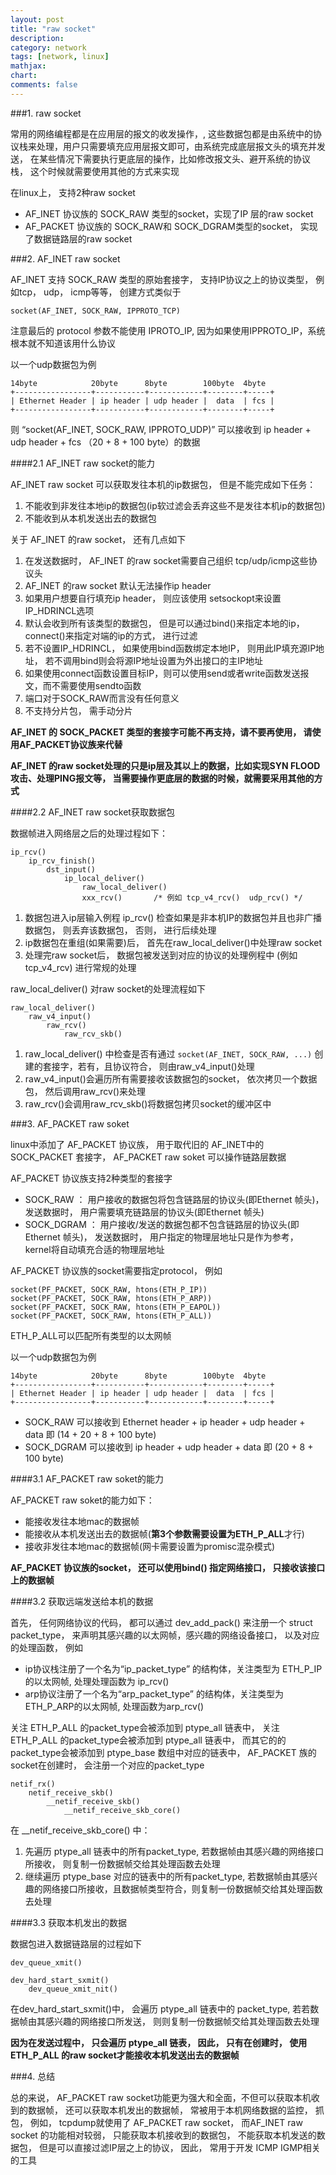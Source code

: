 ```yaml
---
layout: post
title: "raw socket"
description:
category: network
tags: [network, linux]
mathjax: 
chart:
comments: false
---
```


###1. raw socket

常用的网络编程都是在应用层的报文的收发操作，, 这些数据包都是由系统中的协议栈来处理，用户只需要填充应用层报文即可，由系统完成底层报文头的填充并发送， 在某些情况下需要执行更底层的操作，比如修改报文头、避开系统的协议栈， 这个时候就需要使用其他的方式来实现

在linux上， 支持2种raw socket

+ AF_INET 协议族的 SOCK_RAW 类型的socket，实现了IP 层的raw socket
+ AF_PACKET 协议族的 SOCK_RAW和 SOCK_DGRAM类型的socket， 实现了数据链路层的raw socket


###2. AF_INET raw socket

AF_INET 支持 SOCK_RAW  类型的原始套接字， 支持IP协议之上的协议类型， 例如tcp， udp， icmp等等， 创建方式类似于

	socket(AF_INET, SOCK_RAW, IPPROTO_TCP)

注意最后的 protocol 参数不能使用 IPROTO_IP, 因为如果使用IPPROTO_IP，系统根本就不知道该用什么协议

以一个udp数据包为例

	14byte            20byte      8byte        100byte  4byte
	+-----------------+-----------+------------+--------+-----+
	| Ethernet Header | ip header | udp header |  data  | fcs |
	+-----------------+-----------+------------+--------+-----+

则 “socket(AF_INET, SOCK_RAW, IPPROTO_UDP)” 可以接收到 ip header + udp header + fcs （20 + 8 + 100 byte）的数据

####2.1 AF_INET raw socket的能力

AF_INET raw socket 可以获取发往本机的ip数据包， 但是不能完成如下任务：

1. 不能收到非发往本地ip的数据包(ip软过滤会丢弃这些不是发往本机ip的数据包)
2. 不能收到从本机发送出去的数据包

关于 AF_INET 的raw socket， 还有几点如下

1. 在发送数据时， AF_INET 的raw socket需要自己组织 tcp/udp/icmp这些协议头
2. AF_INET 的raw socket 默认无法操作ip header
3. 如果用户想要自行填充ip header， 则应该使用 setsockopt来设置IP_HDRINCL选项
4. 默认会收到所有该类型的数据包， 但是可以通过bind()来指定本地的ip， connect()来指定对端的ip的方式， 进行过滤
5. 若不设置IP_HDRINCL， 如果使用bind函数绑定本地IP， 则用此IP填充源IP地址， 若不调用bind则会将源IP地址设置为外出接口的主IP地址
6. 如果使用connect函数设置目标IP，则可以使用send或者write函数发送报文，而不需要使用sendto函数
7. 端口对于SOCK_RAW而言没有任何意义
8. 不支持分片包， 需手动分片

**AF_INET 的 SOCK_PACKET 类型的套接字可能不再支持，请不要再使用， 请使用AF_PACKET协议族来代替**

**AF_INET 的raw socket处理的只是ip层及其以上的数据，比如实现SYN FLOOD攻击、处理PING报文等， 当需要操作更底层的数据的时候，就需要采用其他的方式**

####2.2 AF_INET raw socket获取数据包

数据帧进入网络层之后的处理过程如下：

	ip_rcv()
		ip_rcv_finish()
			dst_input()
				ip_local_deliver()
					raw_local_deliver()
					xxx_rcv()		/* 例如 tcp_v4_rcv()  udp_rcv() */

1. 数据包进入ip层输入例程 ip_rcv() 检查如果是非本机IP的数据包并且也非广播数据包， 则丢弃该数据包， 否则， 进行后续处理
2. ip数据包在重组(如果需要)后， 首先在raw_local_deliver()中处理raw socket
3. 处理完raw socket后， 数据包被发送到对应的协议的处理例程中 (例如 tcp_v4_rcv) 进行常规的处理

raw_local_deliver() 对raw socket的处理流程如下

	raw_local_deliver()
		raw_v4_input()
			raw_rcv()
				raw_rcv_skb()

1. raw_local_deliver() 中检查是否有通过 `socket(AF_INET, SOCK_RAW, ...)` 创建的套接字，若有，且协议符合， 则由raw_v4_input()处理
2. raw_v4_input()会遍历所有需要接收该数据包的socket， 依次拷贝一个数据包， 然后调用raw_rcv()来处理
3. raw_rcv()会调用raw_rcv_skb()将数据包拷贝socket的缓冲区中


###3. AF_PACKET raw soket

linux中添加了 AF_PACKET 协议族， 用于取代旧的 AF_INET中的SOCK_PACKET 套接字， AF_PACKET raw soket 可以操作链路层数据

AF_PACKET 协议族支持2种类型的套接字

+ SOCK_RAW ： 用户接收的数据包将包含链路层的协议头(即Ethernet 帧头)， 发送数据时， 用户需要填充链路层的协议头(即Ethernet 帧头)
+ SOCK_DGRAM ： 用户接收/发送的数据包都不包含链路层的协议头(即Ethernet 帧头)， 发送数据时， 用户指定的物理层地址只是作为参考， kernel将自动填充合适的物理层地址

AF_PACKET 协议族的socket需要指定protocol， 例如

	socket(PF_PACKET, SOCK_RAW, htons(ETH_P_IP))
	socket(PF_PACKET, SOCK_RAW, htons(ETH_P_ARP))
	socket(PF_PACKET, SOCK_RAW, htons(ETH_P_EAPOL))
	socket(PF_PACKET, SOCK_RAW, htons(ETH_P_ALL))

ETH_P_ALL可以匹配所有类型的以太网帧

以一个udp数据包为例

	14byte            20byte      8byte        100byte  4byte
	+-----------------+-----------+------------+--------+-----+
	| Ethernet Header | ip header | udp header |  data  | fcs |
	+-----------------+-----------+------------+--------+-----+

+ SOCK_RAW 可以接收到 Ethernet header + ip header + udp header + data  即 (14 + 20 + 8 + 100 byte)
+ SOCK_DGRAM 可以接收到 ip header + udp header + data  即 (20 + 8 + 100 byte)

####3.1 AF_PACKET raw soket的能力

AF_PACKET raw soket的能力如下：

+ 能接收发往本地mac的数据帧
+ 能接收从本机发送出去的数据帧(**第3个参数需要设置为ETH_P_ALL**才行)
+ 接收非发往本地mac的数据帧(网卡需要设置为promisc混杂模式)

**AF_PACKET 协议族的socket， 还可以使用bind() 指定网络接口， 只接收该接口上的数据帧**

####3.2 获取远端发送给本机的数据

首先， 任何网络协议的代码， 都可以通过 dev_add_pack() 来注册一个 struct packet_type， 来声明其感兴趣的以太网帧，感兴趣的网络设备接口， 以及对应的处理函数， 例如

+ ip协议栈注册了一个名为“ip_packet_type” 的结构体，关注类型为 ETH_P_IP的以太网帧, 处理处理函数为 ip_rcv()
+ arp协议注册了一个名为“arp_packet_type” 的结构体，关注类型为 ETH_P_ARP的以太网帧, 处理函数为arp_rcv()
					
关注 ETH_P_ALL 的packet_type会被添加到 ptype_all 链表中， 关注 ETH_P_ALL 的packet_type会被添加到 ptype_all 链表中， 而其它的的packet_type会被添加到 ptype_base 数组中对应的链表中， AF_PACKET 族的socket在创建时， 会注册一个对应的packet_type

	netif_rx()
		netif_receive_skb()
			__netif_receive_skb()
				__netif_receive_skb_core()

在 __netif_receive_skb_core() 中：

1. 先遍历 ptype_all 链表中的所有packet_type, 若数据帧由其感兴趣的网络接口所接收， 则复制一份数据帧交给其处理函数去处理
2. 继续遍历 ptype_base 对应的链表中的所有packet_type, 若数据帧由其感兴趣的网络接口所接收，且数据帧类型符合，则复制一份数据帧交给其处理函数去处理
		
####3.3 获取本机发出的数据

数据包进入数据链路层的过程如下

	dev_queue_xmit()

	dev_hard_start_sxmit()
		dev_queue_xmit_nit()
			

在dev_hard_start_sxmit()中， 会遍历 ptype_all 链表中的 packet_type, 若若数据帧由其感兴趣的网络接口所发送， 则则复制一份数据帧交给其处理函数去处理

**因为在发送过程中， 只会遍历 ptype_all 链表， 因此， 只有在创建时， 使用 ETH_P_ALL 的raw socket才能接收本机发送出去的数据帧**


###4. 总结

总的来说， AF_PACKET raw socket功能更为强大和全面，不但可以获取本机收到的数据帧， 还可以获取本机发出的数据帧， 常被用于本机网络数据的监控， 抓包， 例如， tcpdump就使用了 AF_PACKET raw socket， 而AF_INET raw socket 的功能相对较弱， 只能获取本机接收到的数据包， 不能获取本机发送的数据包， 但是可以直接过滤IP层之上的协议， 因此， 常用于开发 ICMP IGMP相关的工具

